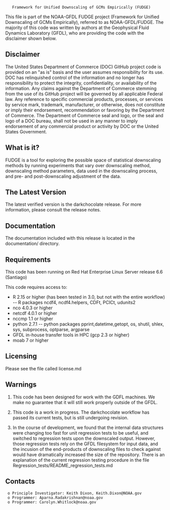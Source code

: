        Framework for Unified Downscaling of GCMs Empirically (FUDGE)

This file is part of the NOAA-GFDL FUDGE project (Framework for Unified Downscaling of GCMs Empirically), referred to as NOAA-GFDL/FUDGE. The majority of this code was written by authors at the Geophysical Fluid Dynamics Laboratory (GFDL), who are providing the code with the disclaimer shown below.

Disclaimer
----------

The United States Department of Commerce (DOC) GitHub project code is provided on an "as is" basis and the user assumes responsibility for its use. DOC has relinquished control of the information and no longer has responsibility to protect the integrity, confidentiality, or availability of the information. Any claims against the Department of Commerce stemming from the use of its GitHub project will be governed by all applicable Federal law. Any reference to specific commercial products, processes, or services by service mark, trademark, manufacturer, or otherwise, does not constitute or imply their endorsement, recommendation or favoring by the Department of Commerce. The Department of Commerce seal and logo, or the seal and logo of a DOC bureau, shall not be used in any manner to imply endorsement of any commercial product or activity by DOC or the United States Government.

  What is it?
  -----------

  FUDGE is a tool for exploring the possible space of statistical downscaling methods by 
  running experiments that vary over downscaling method, downscaling method parameters, 
  data used in the downscaling process, and pre- and post-downscaling adjustment
  of the data. 

  The Latest Version
  ------------------

  The latest verified version is the darkchocolate release. For more
  information, please consult the release notes.

  Documentation
  -------------

  The documentation included with this release is located in 
  the documentation/ directory. 

  Requirements
  ------------
  This code has been running on Red Hat Enterprise Linux Server release 6.6 (Santiago)

  This code requires access to:
  - R 2.15 or higher (has been tested in 3.0, but not with the entire workflow)
  -- R packages ncdf4, ncdf4.helpers, CDFt, PCICt, udunits2
  - nco 4.0.3 or higher
  - netcdf 4.0.1 or higher
  - nccmp 1.1 or higher
  - python 2.7.1
  -- python packages pprint,datetime,getopt, os, shutil, shlex, 
     sys, subprocess, optparse, argparse
  - GFDL in-house transfer tools in HPC (gcp 2.3 or higher)
  - moab 7 or higher

  Licensing
  ---------

  Please see the file called license.md

  Warnings
  -----------------------------

  1. This code has been designed for work with the GDFL machines. We make no guarantee that it 
  will still work properly outside of the GFDL. 

  2. This code is a work in progress. The darkchocolate workflow has passed its current tests, 
  but is still undergoing revision. 

  3. In the course of development, we found that the internal data structures were changing too
  fast for unit regression tests to be useful, and switched to regression tests upon the downscaled
  output. However, those regression tests rely on the GFDL filesystem for input data, and the incusion
  of the end-products of downscaling files to check against would have dramatically increased the size 
  of the repository. There is an explanation of the current regression testing procedure in the file 
  Regression_tests/README_regression_tests.md
  

  Contacts
  --------
     o Principle Investigator: Keith Dixon, Keith.Dixon@NOAA.gov
     o Programmer: Aparna.Radakrishnan@noaa.gov
     o Programmer: Carolyn.Whitlock@noaa.gov
